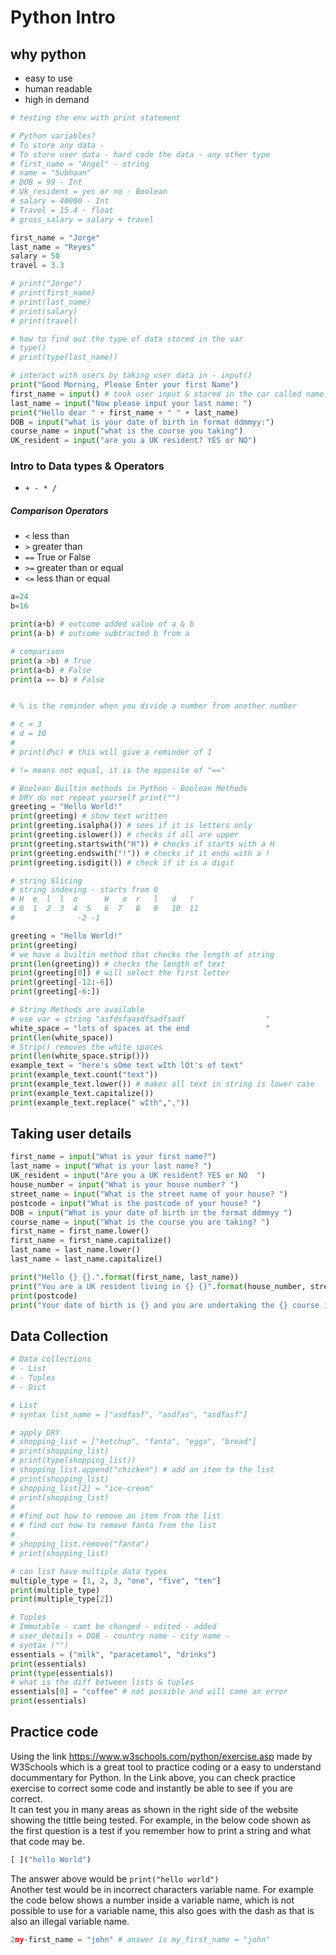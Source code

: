 # Python Intro
## why python
- easy to use
- human readable
- high in demand

```python
# testing the env with print statement

# Python variables?
# To store any data -
# To store user data - hard code the data - any other type
# first_name = "Angel" - string
# name = "Subhaan"
# DOB = 99 - Int
# Uk_resident = yes or no - Boolean
# salary = 40000 - Int
# Travel = 15.4 - float
# gross_salary = salary + travel

first_name = "Jorge"
last_name = "Reyes"
salary = 50
travel = 3.3

# print("Jorge")
# print(first_name)
# print(last_name)
# print(salary)
# print(travel)

# how to find out the type of data stored in the var
# type()
# print(type(last_name))

# interact with users by taking user data in - input()
print("Good Morning, Please Enter your first Name")
first_name = input() # took user input & stored in the car called name
last_name = input("Now please input your last name: ")
print("Hello dear " + first_name + " " + last_name)
DOB = input("what is your date of birth in format ddmmyy:")
course_name = input("what is the course you taking")
UK_resident = input("are you a UK resident? YES or NO")
```

### Intro to Data types & Operators
- `+ - * /`

##### Comparison Operators
- `<` less than
- `>` greater than
- `==` True or False
- `>=` greater than or equal 
- `<=` less than or equal

```python
a=24
b=16

print(a+b) # outcome added value of a & b
print(a-b) # outcome subtracted b from a

# comparison
print(a >b) # True
print(a<b) # False
print(a == b) # False
```
```python

# % is the reminder when you divide a number from another number

# c = 3
# d = 10
#
# print(d%c) # this will give a reminder of 1

# != means not equal, it is the opposite of "=="

# Boolean Builtin methods in Python - Boolean Methods
# DRY do not repeat yourself print("")
greeting = "Hello World!"
print(greeting) # show text written
print(greeting.isalpha()) # sees if it is letters only
print(greeting.islower()) # checks if all are upper
print(greeting.startswith("H")) # checks if starts with a H
print(greeting.endswith("!")) # checks if it ends with a !
print(greeting.isdigit()) # check if it is a digit

# string Slicing
# string indexing - starts from 0
# H  e  l  l  o      W   o  r   l   d   !
# 0  1  2  3  4  5   6  7   8   9   10  11
#              -2 -1

greeting = "Hello World!"
print(greeting)
# we have a builtin method that checks the length of string
print(len(greeting)) # checks the length of text
print(greeting[0]) # will select the first letter
print(greeting[-12:-6])
print(greeting[-6:])

# String Methods are available
# use var = string "asfdsfaasdfsadfsadf                  "
white_space = "lots of spaces at the end                 "
print(len(white_space))
# Strip() removes the white spaces
print(len(white_space.strip()))
example_text = "here's sOme text wIth lOt's of text"
print(example_text.count("text"))
print(example_text.lower()) # makes all text in string is lower case
print(example_text.capitalize())
print(example_text.replace(" wIth",","))
```
## Taking user details

```python
first_name = input("What is your first name?")
last_name = input("What is your last name? ")
UK_resident = input("Are you a UK resident? YES or NO  ")
house_number = input("What is your house number? ")
street_name = input("What is the street name of your house? ")
postcode = input("What is the postcode of your house? ")
DOB = input("What is your date of birth in the format ddmmyy ")
course_name = input("What is the course you are taking? ")
first_name = first_name.lower()
first_name = first_name.capitalize()
last_name = last_name.lower()
last_name = last_name.capitalize()

print("Hello {} {}.".format(first_name, last_name))
print("You are a UK resident living in {} {}".format(house_number, street_name))
print(postcode)
print("Your date of birth is {} and you are undertaking the {} course in Sparta Global".format(DOB, course_name))

```
## Data Collection

```python
# Data collections
# - List
# - Tuples
# - Dict

# List
# syntax list_name = ["asdfasf", "asdfas", "asdfasf"]

# apply DRY
# shopping_list = ["ketchup", "fanta", "eggs", "bread"]
# print(shopping_list)
# print(type(shopping_list))
# shopping_list.append("chicken") # add an item to the list
# print(shopping_list)
# shopping_list[2] = "ice-cream"
# print(shopping_list)
#
# #find out how to remove an item from the list
# # find out how to remove fanta from the list
#
# shopping_list.remove("fanta")
# print(shopping_list)

# can list have multiple data types
multiple_type = [1, 2, 3, "one", "five", "ten"]
print(multiple_type)
print(multiple_type[2])

# Tuples
# Immutable - camt be changed - edited - added
# user_details = DOB - country name - city name -
# syntax ("")
essentials = ("milk", "paracetamol", "drinks")
print(essentials)
print(type(essentials))
# what is the diff between lists & tuples
essentials[0] = "coffee" # not possible and will come an error
print(essentials) 
```
## Practice code

Using the link https://www.w3schools.com/python/exercise.asp made by W3Schools which is a great tool to practice coding or a easy to understand docummentary for Python. In the Link above, you can check practice exercise to correct some code and instantly be able to see if you are correct.
<br/> It can test you in many areas as shown in the right side of the website showing the tittle being tested. For example, in the below code shown as the first question is a test if you remember how to print a string and what that code may be.
```python
[ ]("hello World")
```
The answer above would be `print("hello world")`
<br/> Another test would be in incorrect characters variable name. For example the code below shows a number inside a variable name, which is not possible to use for a variable name, this also goes with the dash as that is also an illegal variable name.
```python
2my-first_name = "john" # answer is my_first_name = "john"
```

